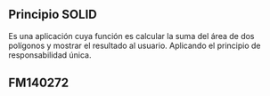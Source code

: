 ## Principio SOLID

Es una aplicación cuya función es calcular la suma del área de dos polígonos y mostrar el resultado al usuario. 
Aplicando el principio de responsabilidad única.

## FM140272
